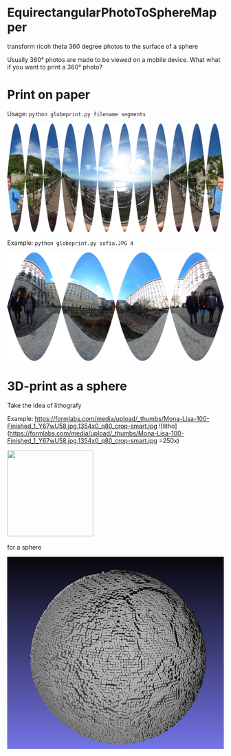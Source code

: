 # EquirectangularPhotoToSphereMapper
transform ricoh theta 360 degree photos to the surface of a sphere 



Usually 360° photos are made to be viewed on a mobile device. What what if you want to print a 360° photo?


# Print on paper

Usage: 
  `python globeprint.py filename segments`
  
![example](https://github.com/paszin/EquirectangularPhotoToSphereMapper/raw/master/gibraltar_s12.jpg "Example")

Example:
`python globeprint.py sofia.JPG 4`

![example](https://github.com/paszin/EquirectangularPhotoToSphereMapper/raw/master/sofia_s4.jpg "Example")





# 3D-print as a sphere

Take the idea of lithografy

Example:
https://formlabs.com/media/upload/_thumbs/Mona-Lisa-100-Finished_1_Y67wU58.jpg.1354x0_q80_crop-smart.jpg
![litho](https://formlabs.com/media/upload/_thumbs/Mona-Lisa-100-Finished_1_Y67wU58.jpg.1354x0_q80_crop-smart.jpg =250x)

<img src="https://formlabs.com/media/upload/_thumbs/Mona-Lisa-100-Finished_1_Y67wU58.jpg.1354x0_q80_crop-smart.jpg" width="200" height="200" />

for a sphere

![litho](https://github.com/paszin/EquirectangularPhotoToSphereMapper/raw/master/gibraltar_sphere.jpg "Example")
